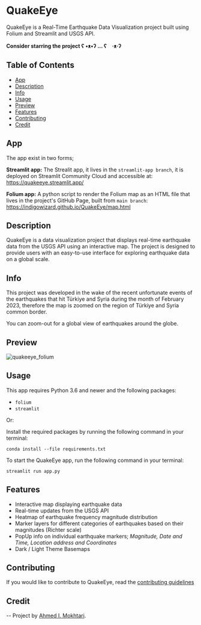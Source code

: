 # QuakeEye

QuakeEye is a Real-Time Earthquake Data Visualization project built using Folium and Streamlit and USGS API.

**Consider starring the project ʕ •ᴥ•ʔ ... ʕ　·ᴥ·ʔ**

## Table of Contents

- [App](#app)
- [Description](#description)
- [Info](#info)
- [Usage](#usage)
- [Preview](#preview)
- [Features](#features)
- [Contributing](#contributing)
- [Credit](#credit)

## App

The app exist in two forms;

**Streamlit app:** The Strealit app, it lives in the `streamlit-app branch`, it is deployed on Streamlit Community Cloud and accessible at: <https://quakeeye.streamlit.app/>

**Folium app:** A python script to render the Folium map as an HTML file that lives in the project's GitHub Page, built from `main branch`: <https://indigowizard.github.io/QuakeEye/map.html>

## Description

QuakeEye is a data visualization project that displays real-time earthquake data from the USGS API using an interactive map. The project is designed to provide users with an easy-to-use interface for exploring earthquake data on a global scale.

## Info

This project was developed in the wake of the recent unfortunate events of the earthquakes that hit Türkiye and Syria during the month of February 2023, therefore the map is zoomed on the region of Türkiye and Syria common border.

You can zoom-out for a global view of earthquakes around the globe.

## Preview

![quakeeye_folium](https://user-images.githubusercontent.com/43890965/221388610-ab938380-7c0f-46bc-be71-6ee2031cb6bb.gif)

## Usage

This app requires Python 3.6 and newer and the following packages:

- `folium`
- `streamlit`

Or:

Install the required packages by running the following command in your terminal:

`conda install --file requirements.txt`

To start the QuakeEye app, run the following command in your terminal:

`streamlit run app.py`

## Features

- Interactive map displaying earthquake data
- Real-time updates from the USGS API
- Heatmap of earthquake frequency magnitude distribution
- Marker layers for different categories of earthquakes based on their magnitudes (Richter scale)
- PopUp info on individual earthquake markers; *Magnitude, Date and Time, Location address and Coordinates*
- Dark / Light Theme Basemaps

## Contributing

If you would like to contribute to QuakeEye, read the [contributing guidelines](.github/CONTRIBUTING.md)

## Credit

-- Project by [Ahmed I. Mokhtari](https://www.linkedin.com/in/ahmed-islem-mokhtari/).
